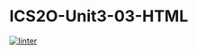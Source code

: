# ICS2O-Unit3-03-HTML
[![linter](https://github.com/lucas-gelinas/ICS2O-Unit3-03-HTML/workflows/linter/badge.svg)](https://github.com/marketplace/actions/super-linter)

